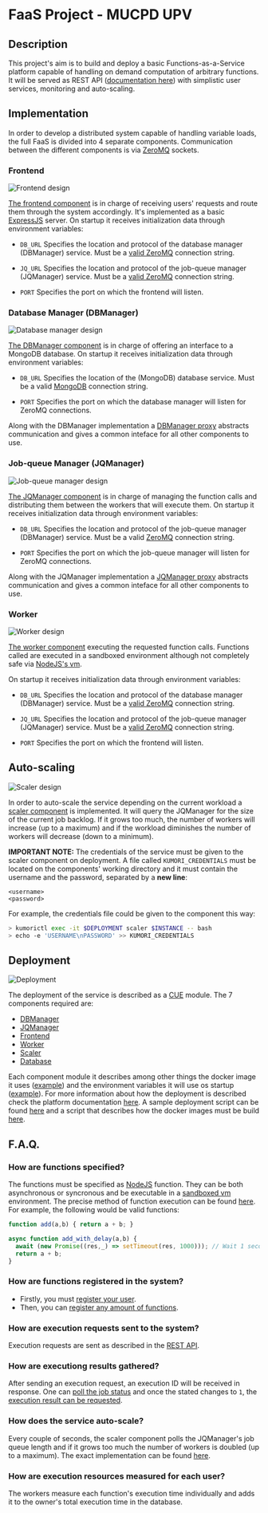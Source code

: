 # FaaS Project - MUCPD UPV

## Description

This project's aim is to build and deploy a basic Functions-as-a-Service platform capable of handling on demand computation of arbitrary functions. It will be served as REST API ([documentation here](API_DOCS)) with simplistic user services, monitoring and auto-scaling.

## Implementation

In order to develop a distributed system capable of handling variable loads, the full FaaS is divided into 4 separate components. Communication between the different components is via [ZeroMQ](https://zeromq.org/) sockets.

### Frontend

![Frontend design](.readme_imgs/frontend.svg)

[The frontend component](IMPLEMENTATION/frontend) is in charge of receiving users' requests and route them through the system accordingly. It's implemented as a basic [ExpressJS](https://expressjs.com/) server. On startup it receives initialization data through environment variables:

- `DB_URL` Specifies the location and protocol of the database manager (DBManager) service. 
  Must be a [valid ZeroMQ](https://zguide.zeromq.org/docs/) connection string.

- `JQ_URL` Specifies the location and protocol of the job-queue manager (JQManager) service.
  Must be a [valid ZeroMQ](https://zguide.zeromq.org/docs/) connection string.

- `PORT` Specifies the port on which the frontend will listen.

### Database Manager (DBManager)

![Database manager design](.readme_imgs/dbmanager.svg)

[The DBManager component](IMPLEMENTATION/database) is in charge of offering an interface to a MongoDB database. On startup it receives initialization data through environment variables:

 - `DB_URL` Specifies the location of the (MongoDB) database service.
    Must be a valid [MongoDB](https://docs.mongodb.com/manual/reference/connection-string/) connection string.
 
 - `PORT` Specifies the port on which the database manager will listen for ZeroMQ connections.

 Along with the DBManager implementation a [DBManager proxy](IMPLEMENTATION/lib/DBManagerProxy.js) abstracts communication and gives a common inteface for all other components to use.


### Job-queue Manager (JQManager)

![Job-queue manager design](.readme_imgs/jqmanager.svg)

[The JQManager component](IMPLEMENTATION/job-queue) is in charge of managing the function calls and distributing them between the workers that will execute them. On startup it receives initialization data through environment variables:
 
 - `DB_URL` Specifies the location and protocol of the job-queue manager (DBManager) service.
    Must be a valid [ZeroMQ](https://zguide.zeromq.org/docs/) connection string.
 
 - `PORT` Specifies the port on which the job-queue manager will listen for ZeroMQ connections.

 Along with the JQManager implementation a [JQManager proxy](IMPLEMENTATION/lib/JQManagerProxy.js) abstracts communication and gives a common inteface for all other components to use.

### Worker

![Worker design](.readme_imgs/worker.svg)

[The worker component](IMPLEMENTATION/worker) executing the requested function calls. Functions called are executed in a sandboxed environment although not completely safe via [NodeJS's vm](https://nodejs.org/api/vm.html). 

On startup it receives initialization data through environment variables:

- `DB_URL` Specifies the location and protocol of the database manager (DBManager) service. 
  Must be a [valid ZeroMQ](https://zguide.zeromq.org/docs/) connection string.

- `JQ_URL` Specifies the location and protocol of the job-queue manager (JQManager) service.
  Must be a [valid ZeroMQ](https://zguide.zeromq.org/docs/) connection string.

- `PORT` Specifies the port on which the frontend will listen.

## Auto-scaling


![Scaler design](.readme_imgs/scaler.svg)

In order to auto-scale the service depending on the current workload a [scaler component](IMPLEMENTATION/scaler) is implemented. It will query the JQManager for the size of the current job backlog. If it grows too much, the number of workers will increase (up to a maximum) and if the workload diminishes the number of workers will decrease (down to a minimum).

**IMPORTANT NOTE:** The credentials of the service must be given to the scaler component on deployment. A file called `KUMORI_CREDENTIALS` must be located on the components' working directory and it must contain the username and the password, separated by a **new line**:

```
<username>
<password>
```

For example, the credentials file could be given to the component this way:
```bash
> kumorictl exec -it $DEPLOYMENT scaler $INSTANCE -- bash
> echo -e 'USERNAME\nPASSWORD' >> KUMORI_CREDENTIALS
```

## Deployment

![Deployment](.readme_imgs/deployment.svg)

The deployment of the service is described as a [CUE](https://cuelang.org/) module. The 7 components required are:

- [DBManager](DEPLOYMENT/faas-manifests/components/dbmanager/manifest.cue)
- [JQManager](DEPLOYMENT/faas-manifests/components/jqmanager/manifest.cue)
- [Frontend](DEPLOYMENT/faas-manifests/components/frontend/manifest.cue)
- [Worker](DEPLOYMENT/faas-manifests/components/worker/manifest.cue)
- [Scaler](DEPLOYMENT/faas-manifests/components/scaler/manifest.cue)
- [Database](DEPLOYMENT/faas-manifests/components/mongodb/manifest.cue)

Each component module it describes among other things the docker image it uses ([example](DEPLOYMENT/faas-manifests/components/frontend/manifest.cue#L45-L51)) and the environment variables it will use os startup ([example](DEPLOYMENT/faas-manifests/components/frontend/manifest.cue#L54-L58)). For more information about how the deployment is described check the platform documentation [here](https://docs.kumori.systems/service-model/1.0.0/index.html). A sample deployment script can be found [here](DEPLOYMENT/deploy_example.sh) and a script that describes how the docker images must be build [here](IMPLEMENTATION/build_images_example.sh).

## F.A.Q.

### How are functions specified?

The functions must be specified as [NodeJS](https://www.nodejs.dev) function. They can be both asynchronous or syncronous and be executable in a [sandboxed vm](https://nodejs.org/api/vm.html#vm_script_runinnewcontext_contextobject_options) environment. The precise method of function execution can be found [here](IMPLEMENTATION/worker/src/Worker.js#L52-L81). For example, the following would be valid functions:

```js
function add(a,b) { return a + b; }
```

```js
async function add_with_delay(a,b) {
  await (new Promise((res,_) => setTimeout(res, 1000))); // Wait 1 second
  return a + b;
}
```

### How are functions registered in the system?

- Firstly, you must [register your user](API_DOCS/users/post.md).
- Then, you can [register any amount of functions](API_DOCS/functions/post.md).

### How are execution requests sent to the system?

Execution requests are sent as described in the [REST API](API_DOCS/functions/execute.md).

### How are executiong results gathered?

After sending an execution request, an execution ID will be received in response. One can [poll the job status](API_DOCS/jobs/get_status.md) and once the stated changes to `1`, the [execution result can be requested](API_DOCS/jobs/get_result.md).

### How does the service auto-scale?

Every couple of seconds, the scaler component polls the JQManager's job queue length and if it grows too much the number of workers is doubled (up to a maximum). The exact implementation can be found [here](IMPLEMENTATION/scaler/src/Scaler.js#L106-L146).

### How are execution resources measured for each user?

The workers measure each function's execution time individually and adds it to the owner's total execution time in the database.